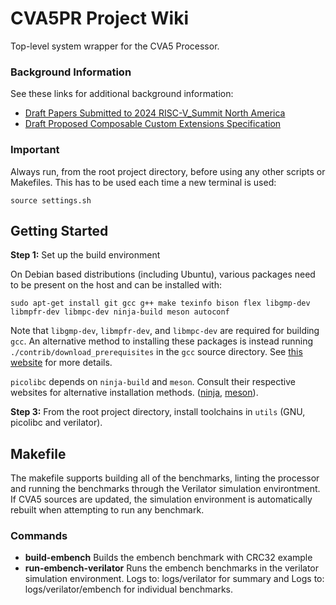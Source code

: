 # CVA5PR Project Wiki

Top-level system wrapper for the CVA5 Processor.


### Background Information

See these links for additional background information:
* [Draft Papers Submitted to 2024 RISC-V_Summit North America](https://github.com/UBC-ORCA/RISC-V_Summit_2024)
* [Draft Proposed Composable Custom Extensions Specification](https://github.com/grayresearch/CX)

### Important

Always run, from the root project directory, before using any other scripts or Makefiles. This has to be used each time a new terminal is used:

```
source settings.sh
```

## Getting Started
**Step 1:** Set up the build environment

On Debian based distributions (including Ubuntu), various packages need to be present on the host and can be installed with:

```
sudo apt-get install git gcc g++ make texinfo bison flex libgmp-dev libmpfr-dev libmpc-dev ninja-build meson autoconf
```

Note that `libgmp-dev`, `libmpfr-dev`, and `libmpc-dev` are required for building `gcc`. An alternative method to installing these packages is instead running
```./contrib/download_prerequisites```
in the `gcc` source directory. See [this website](https://gcc.gnu.org/wiki/InstallingGCC) for more details.

`picolibc` depends on `ninja-build` and `meson`. Consult their respective websites for alternative installation methods. ([ninja](https://github.com/ninja-build/ninja/wiki/Pre-built-Ninja-packages), [meson](https://mesonbuild.com/Quick-guide.html)).

**Step 3:** From the root project directory, install toolchains in `utils` (GNU, picolibc and verilator).

## Makefile

The makefile supports building all of the benchmarks, linting the processor and running the benchmarks through the Verilator simulation environtment.  If CVA5 sources are updated, the simulation environment is automatically rebuilt when attempting to run any benchmark.

### Commands

- **build-embench** Builds the embench benchmark with CRC32 example
- **run-embench-verilator** Runs the embench benchmarks in the verilator simulation environment. Logs to: logs/verilator for summary and Logs to: logs/verilator/embench for individual benchmarks.

